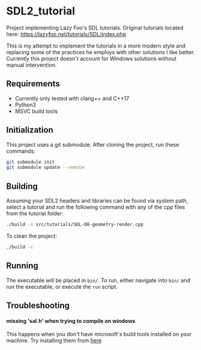 # SDL2_tutorial
Project implementing Lazy Foo's SDL tutorials. Original tutorials located here: https://lazyfoo.net/tutorials/SDL/index.php

This is my attempt to implement the tutorials in a more modern style and replacing some of the practices he employs with other solutions I like better. Currently this project doesn't account for Windows solutions without manual intervention.


## Requirements

- Currently only tested with clang++ and C++17
- Python3
- MSVC build tools

## Initialization

This project uses a git submodule. After cloning the project, run these commands:

```bash
git submodule init
git submodule update --remote
```

## Building

Assuming your SDL2 headers and libraries can be found via system path, select a tutorial and run the following command with any of the cpp files from the tutorial folder:

```bash
./build -s src/tutorials/SDL-08-geometry-render.cpp
```

To clean the project:

```bash
./build -c
```

## Running

The executable will be placed in `bin/`. To run, either navigate into `bin/` and run the executable, or execute the `run` script.

## Troubleshooting

#### missing 'sal.h' when trying to compile on windows
This happens when you don't have microsoft's build tools installed on your machine. Try installing them from [here](https://visualstudio.microsoft.com/downloads/#build-tools-for-visual-studio-2019)

